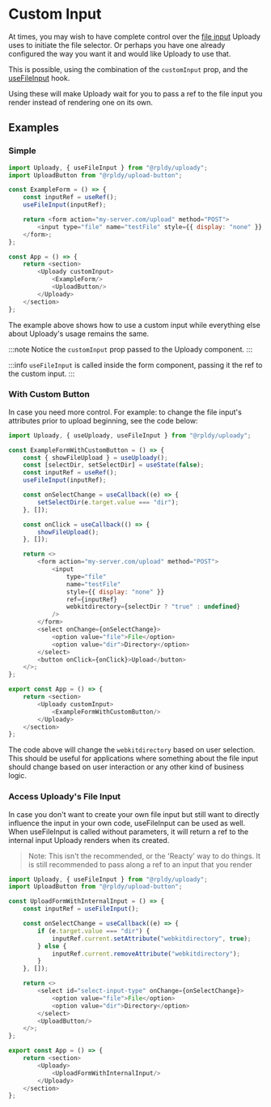 # Custom Input

At times, you may wish to have complete control over the [file input](https://developer.mozilla.org/en-US/docs/Web/HTML/Element/input/file) Uploady uses to initiate the file selector.
Or perhaps you have one already configured the way you want it and would like Uploady to use that.

This is possible, using the combination of the `customInput` prop, and the [useFileInput](https://github.com/rpldy/react-uploady/tree/master/packages/ui/uploady#useFileInput) hook.

Using these will make Uploady wait for you to pass a ref to the file input you render instead of rendering one on its own.

## Examples

### Simple 

```javascript
import Uploady, { useFileInput } from "@rpldy/uploady";
import UploadButton from "@rpldy/upload-button";

const ExampleForm = () => {
    const inputRef = useRef();
    useFileInput(inputRef);

    return <form action="my-server.com/upload" method="POST">
        <input type="file" name="testFile" style={{ display: "none" }} ref={inputRef}/>
    </form>;
};

const App = () => {
    return <section>
        <Uploady customInput>
            <ExampleForm/>
            <UploadButton/>
        </Uploady>
    </section>
};
```

The example above shows how to use a custom input while everything else about Uploady's usage remains the same.

:::note
Notice the `customInput` prop passed to the Uploady component.
:::

:::info 
`useFileInput` is called inside the form component, passing it the ref to the custom input.
:::

### With Custom Button

In case you need more control. For example: to change the file input's attributes prior to upload beginning, see the code below:

```javascript
import Uploady, { useUploady, useFileInput } from "@rpldy/uploady";

const ExampleFormWithCustomButton = () => {
    const { showFileUpload } = useUploady();
    const [selectDir, setSelectDir] = useState(false);
    const inputRef = useRef();
    useFileInput(inputRef);

    const onSelectChange = useCallback((e) => {
        setSelectDir(e.target.value === "dir");
    }, []);

    const onClick = useCallback(() => {
        showFileUpload();
    }, []);

    return <>
        <form action="my-server.com/upload" method="POST">
            <input
                type="file"
                name="testFile"
                style={{ display: "none" }}
                ref={inputRef}
                webkitdirectory={selectDir ? "true" : undefined}
            />
        </form>
        <select onChange={onSelectChange}>
            <option value="file">File</option>
            <option value="dir">Directory</option>
        </select>
        <button onClick={onClick}>Upload</button>
    </>;
};

export const App = () => {
    return <section>
        <Uploady customInput>
            <ExampleFormWithCustomButton/>
        </Uploady>
    </section>
};
```

The code above will change the `webkitdirectory` based on user selection. 
This should be useful for applications where something about the file input should change based on user interaction or any other kind of business logic.  

### Access Uploady's File Input

In case you don't want to create your own file input but still want to directly influence the input in your own code, useFileInput can be used as well.
When useFileInput is called without parameters, it will return a ref to the internal input Uploady renders when its created.

> Note: This isn't the recommended, or the 'Reacty' way to do things. It is still recommended to pass along a ref to an input that you render

```javascript
import Uploady, { useFileInput } from "@rpldy/uploady";
import UploadButton from "@rpldy/upload-button";

const UploadFormWithInternalInput = () => {
    const inputRef = useFileInput();

    const onSelectChange = useCallback((e) => {
        if (e.target.value === "dir") {
            inputRef.current.setAttribute("webkitdirectory", true);
        } else {
            inputRef.current.removeAttribute("webkitdirectory");
        }
    }, []);

    return <>
        <select id="select-input-type" onChange={onSelectChange}>
            <option value="file">File</option>
            <option value="dir">Directory</option>
        </select>
        <UploadButton/>
    </>;
};

export const App = () => {
    return <section>
        <Uploady>
            <UploadFormWithInternalInput/>
        </Uploady>
    </section>
};
```
